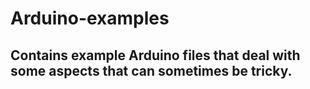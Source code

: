 # Arduino-examples
Contains example Arduino files that deal with some aspects that
can sometimes be tricky.
---------------------------------------------------------------
